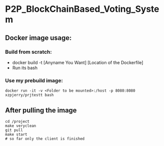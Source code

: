 # P2P_BlockChainBased_Voting_System

## Docker image usage:
### Build from scratch:

- docker build -t [Anyname You Want] [Location of the Dockerfile]
- Run its bash

### Use my prebuild image:
```
docker run -it -v <Folder to be mounted>:/host -p 8080:8080 xzpjerry/prjtestt bash
```

## After pulling the image
```
cd /project
make veryclean
git pull
make start 
# so far only the client is finished
```